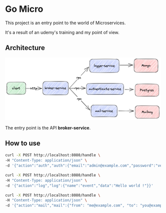 # Go Micro

This project is an entry point to the world of Microservices.

It's a result of an udemy's training and my point of view.

## Architecture

![Alt text](docs/architecture_diagram.png 'Architecture Diagram')

The entry point is the API **broker-service**.

## How to use

```bash
curl -X POST http://localhost:8080/handle \
-H "Content-Type: application/json" \
-d '{"action":"auth","auth":{"email":"admin@example.com","password":"verysecret"}}'
```

```bash
curl -X POST http://localhost:8080/handle \
-H "Content-Type: application/json" \
-d '{"action":"log","log":{"name":"event","data":"Hello world !"}}'
```

```bash
curl -X POST http://localhost:8080/handle \
-H "Content-Type: application/json" \
-d '{"action":"mail","mail":{"from": "me@example.com", "to": "you@example.com", "subject": "Test email", "message": "Hello world"}}'
```

